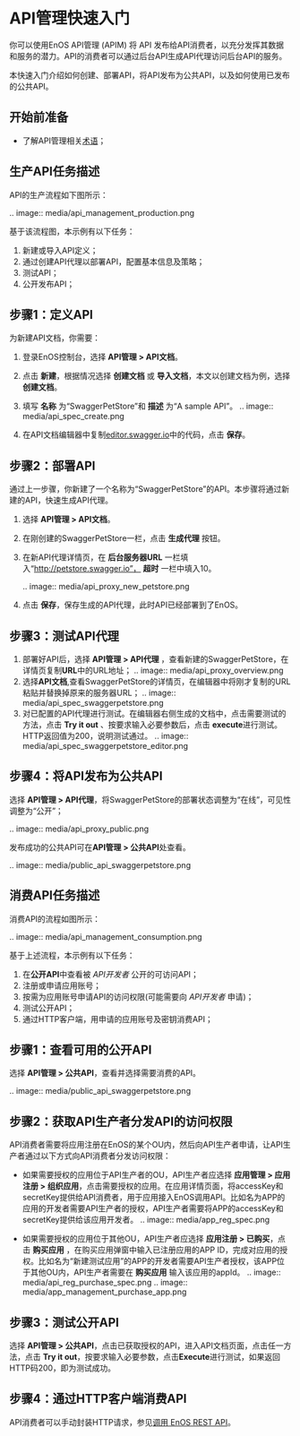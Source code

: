 # API管理快速入门

你可以使用EnOS API管理 (APIM) 将 API 发布给API消费者，以充分发挥其数据和服务的潜力。API的消费者可以通过后台API生成API代理访问后台API的服务。

本快速入门介绍如何创建、部署API，将API发布为公共API，以及如何使用已发布的公共API。

## 开始前准备
- 了解API管理相关[术语](api_management_concepts)；


## 生产API任务描述

API的生产流程如下图所示：

.. image:: media/api_management_production.png

基于该流程图，本示例有以下任务：

  1. 新建或导入API定义；
  2. 通过创建API代理以部署API，配置基本信息及策略；
  3. 测试API；
  4. 公开发布API；



## 步骤1：定义API
为新建API文档，你需要：
1. 登录EnOS控制台，选择 **API管理 > API文档**。

2. 点击 **新建**，根据情况选择 **创建文档** 或 **导入文档**，本文以创建文档为例，选择 **创建文档**。

3. 填写 **名称** 为“SwaggerPetStore”和 **描述** 为“A sample API”。
    .. image:: media/api_spec_create.png

4. 在API文档编辑器中复制[editor.swagger.io](https://editor.swagger.io/)中的代码，点击 **保存**。


## 步骤2：部署API
通过上一步骤，你新建了一个名称为“SwaggerPetStore”的API。本步骤将通过新建的API，快速生成API代理。
1. 选择 **API管理 > API文档**。
2. 在刚创建的SwaggerPetStore一栏，点击 **生成代理** 按钮。
3. 在新API代理详情页，在 **后台服务器URL** 一栏填入“http://petstore.swagger.io”， **超时** 一栏中填入10。

    .. image:: media/api_proxy_new_petstore.png

4. 点击 **保存**，保存生成的API代理，此时API已经部署到了EnOS。


## 步骤3：测试API代理
1. 部署好API后，选择 **API管理 > API代理** ，查看新建的SwaggerPetStore，在详情页复制**URL**中的URL地址；
    .. image:: media/api_proxy_overview.png
2. 选择**API文档**,查看SwaggerPetStore的详情页，在编辑器中将刚才复制的URL粘贴并替换掉原来的服务器URL；
    .. image:: media/api_spec_swaggerpetstore.png
3. 对已配置的API代理进行测试。在编辑器右侧生成的文档中，点击需要测试的方法，点击 **Try it out** 、按要求输入必要参数后，点击 **execute**进行测试。HTTP返回值为200，说明测试通过。
    .. image:: media/api_spec_swaggerpetstore_editor.png

## 步骤4：将API发布为公共API
选择 **API管理 > API代理**，将SwaggerPetStore的部署状态调整为“在线”，可见性调整为“公开”；


.. image:: media/api_proxy_public.png

发布成功的公共API可在**API管理 > 公共API**处查看。

.. image:: media/public_api_swaggerpetstore.png

## 消费API任务描述

消费API的流程如图所示：

.. image:: media/api_management_consumption.png

基于上述流程，本示例有以下任务：
  1. 在**公开API**中查看被 _API开发者_ 公开的可访问API；
  2. 注册或申请应用账号；
  3. 按需为应用账号申请API的访问权限(可能需要向 _API开发者_ 申请)；
  4. 测试公开API；
  5. 通过HTTP客户端，用申请的应用账号及密钥消费API；

## 步骤1：查看可用的公开API
选择 **API管理 > 公共API**，查看并选择需要消费的API。

.. image:: media/public_api_swaggerpetstore.png


## 步骤2：获取API生产者分发API的访问权限

API消费者需要将应用注册在EnOS的某个OU内，然后向API生产者申请，让API生产者通过以下方式向API消费者分发访问权限：

- 如果需要授权的应用位于API生产者的OU，API生产者应选择 **应用管理 > 应用注册 > 组织应用**，点击需要授权的应用。在应用详情页面，将accessKey和secretKey提供给API消费者，用于应用接入EnOS调用API。比如名为APP的应用的开发者需要API生产者的授权，API生产者需要将APP的accessKey和secretKey提供给该应用开发者。
    .. image:: media/app_reg_spec.png

- 如果需要授权的应用位于其他OU，API生产者应选择 **应用注册 > 已购买**，点击 **购买应用** ，在购买应用弹窗中输入已注册应用的APP ID，完成对应用的授权。比如名为“新建测试应用”的APP的开发者需要API生产者授权，该APP位于其他OU内，API生产者需要在 **购买应用** 输入该应用的appId。
    .. image:: media/api_reg_purchase_spec.png
    .. image:: media/app_management_purchase_app.png



## 步骤3：测试公开API

选择 **API管理 > 公共API**，点击已获取授权的API，进入API文档页面，点击任一方法，点击 **Try it out**，按要求输入必要参数，点击**Execute**进行测试，如果返回HTTP码200，即为测试成功。

## 步骤4：通过HTTP客户端消费API

API消费者可以手动封装HTTP请求，参见[调用 EnOS REST API](https://www.envisioniot.com/docs/app-development/zh_CN/latest/call_enos_api)。
